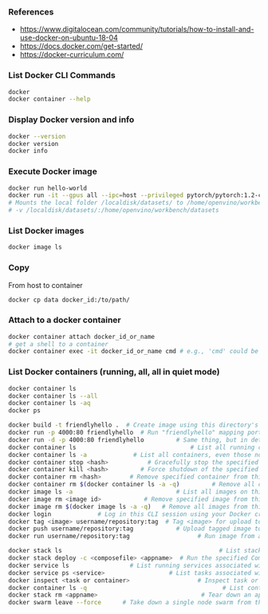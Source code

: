### References
- https://www.digitalocean.com/community/tutorials/how-to-install-and-use-docker-on-ubuntu-18-04
- https://docs.docker.com/get-started/
- https://docker-curriculum.com/

### List Docker CLI Commands
```bash
docker
docker container --help
```

### Display Docker version and info
```bash
docker --version
docker version
docker info
```

### Execute Docker image
```bash
docker run hello-world
docker run -it --gpus all --ipc=host --privileged pytorch/pytorch:1.2-cuda10.0-cudnn7-devel bash
# Mounts the local folder /localdisk/datasets/ to /home/openvino/workbench/datasets in the container.
# -v /localdisk/datasets/:/home/openvino/workbench/datasets
```

### List Docker images
```bash
docker image ls
```

### Copy
From host to container
```bash
docker cp data docker_id:/to/path/
```

### Attach to a docker container
```bash
docker container attach docker_id_or_name
# get a shell to a container
docker container exec -it docker_id_or_name cmd # e.g., 'cmd' could be 'bash'
```

### List Docker containers (running, all, all in quiet mode)
```bash
docker container ls
docker container ls --all
docker container ls -aq
docker ps
```

```bash
docker build -t friendlyhello .  # Create image using this directory's Dockerfile
docker run -p 4000:80 friendlyhello  # Run "friendlyhello" mapping port 4000 to 80
docker run -d -p 4000:80 friendlyhello         # Same thing, but in detached mode
docker container ls                                # List all running containers
docker container ls -a             # List all containers, even those not running
docker container stop <hash>           # Gracefully stop the specified container
docker container kill <hash>         # Force shutdown of the specified container
docker container rm <hash>        # Remove specified container from this machine
docker container rm $(docker container ls -a -q)         # Remove all containers
docker image ls -a                             # List all images on this machine
docker image rm <image id>            # Remove specified image from this machine
docker image rm $(docker image ls -a -q)   # Remove all images from this machine
docker login             # Log in this CLI session using your Docker credentials
docker tag <image> username/repository:tag  # Tag <image> for upload to registry
docker push username/repository:tag            # Upload tagged image to registry
docker run username/repository:tag                   # Run image from a registry
```

```bash
docker stack ls                                            # List stacks or apps
docker stack deploy -c <composefile> <appname>  # Run the specified Compose file
docker service ls                 # List running services associated with an app
docker service ps <service>                  # List tasks associated with an app
docker inspect <task or container>                   # Inspect task or container
docker container ls -q                                      # List container IDs
docker stack rm <appname>                             # Tear down an application
docker swarm leave --force      # Take down a single node swarm from the manager
```
